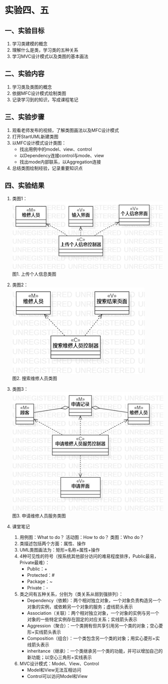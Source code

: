 # 实验四、五

## 一、实验目标

1. 学习类建模的概念
2. 理解什么是类，学习类的五种关系
3. 学习MVC设计模式以及类图的基本画法

## 二、实验内容

1. 学习类及类图的概念
2. 依据MFC设计模式绘制类图
2. 记录学习到的知识，写成课程笔记

## 三、实验步骤

1. 观看老师发布的视频，了解类图画法以及MFC设计模式 
2. 打开StartUML新建类图
3. 以MFC设计模式设计类图：  
    - 找出用例中的model、view、control
    - 以Dependency连接control与mode、view
    - 找出mode内部联系，以Aggregation连接
4. 总结类图绘制经验，记录重要知识点

## 四、实验结果
1. 类图1：  
![上传个人信息类图](./ClassDiagram1.jpg)  
图1. 上传个人信息类图

2. 类图2：  
![搜索维修人员类图](./ClassDiagram2.jpg)  
图2. 搜索维修人员类图

3. 类图3：  
![申请维修人员服务类图](./ClassDiagram3.jpg)  
图3. 申请维修人员服务类图

4. 课堂笔记
    1. 用例图：What to do？ 活动图：How to do？ 类图：Who do？
    2. 类描述包括两个方面：属性、操作
    3. UML类图画法为：矩形=名称+属性+操作
    4. 4种可见性的符号（按系统其他部分访问的难易程度排序，Public最易，Private最难）：
        - Public：+
        - Protected：#
        - Package：~
        - Private：-
    5. 类之间有五种关系，分别为（类关系从弱到强排列）：
        - Dependency（依赖）：两个相对独立对象，一个对象负责构造另一个对象的实例，或依赖另一个对象的服务；虚线箭头表示
        - Association（关联）：两个相对独立对象，一个对象的实例与另一个对象的一些特定实例存在固定的对应关系；实线箭头表示
        - Aggression（聚合）：一个类拥有但共享引用另一个类的对象；空心菱形+实线箭头表示
        - Composition（组合）：一个类包含另一个类的对象；用实心菱形+实线箭头表示
        - inheritance（继承）：一个类继承另一个类的功能，并可以增加自己的新功能；以空心三角形+实线表示
    6. MVC设计模式：Model、View、Control
        - Model和View无法互相访问
        - Control可以访问Model和View